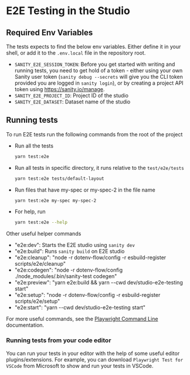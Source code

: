 # E2E Testing in the Studio

## Required Env Variables

The tests expects to find the below env variables. Either define it in your shell, or add it to the `.env.local` file in the repository root.

- `SANITY_E2E_SESSION_TOKEN`: Before you get started with writing and running tests, you need to get hold of a token - either using your own Sanity user token (`sanity debug --secrets` will give you the CLI token provided you are logged in `sanity login`), or by creating a project API token using https://sanity.io/manage.
- `SANITY_E2E_PROJECT_ID`: Project ID of the studio
- `SANITY_E2E_DATASET`: Dataset name of the studio

## Running tests

To run E2E tests run the following commands from the root of the project

- Run all the tests

  ```sh
  yarn test:e2e
  ```

- Run all tests in specific directory, it runs relative to the `test/e2e/tests`

  ```sh
  yarn test:e2e tests/default-layout
  ```

- Run files that have my-spec or my-spec-2 in the file name

  ```sh
  yarn test:e2e my-spec my-spec-2
  ```

- For help, run
  ```sh
  yarn test:e2e --help
  ```

Other useful helper commands

- "e2e:dev": Starts the E2E studio using `sanity dev`
- "e2e:build": Runs `sanity build` on E2E studio
- "e2e:cleanup": "node -r dotenv-flow/config -r esbuild-register scripts/e2e/cleanup"
- "e2e:codegen": "node -r dotenv-flow/config ./node_modules/.bin/sanity-test codegen"
- "e2e:preview": "yarn e2e:build && yarn --cwd dev/studio-e2e-testing start"
- "e2e:setup": "node -r dotenv-flow/config -r esbuild-register scripts/e2e/setup"
- "e2e:start": "yarn --cwd dev/studio-e2e-testing start"

For more useful commands, see the [Playwright Command Line](https://playwright.dev/docs/test-cli) documentation.

### Running tests from your code editor

You can run your tests in your editor with the help of some useful editor plugins/extensions. For example, you can download `Playwright Test for VSCode` from Microsoft to show and run your tests in VSCode.
